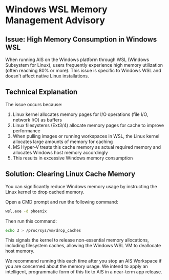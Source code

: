 # Windows WSL Memory Management Advisory

## Issue: High Memory Consumption in Windows WSL

When running AIS on the Windows platform through WSL (Windows Subsystem for Linux), users frequently experience high memory utilization (often reaching 80% or more). This issue is specific to Windows WSL and doesn't affect native Linux installations.

## Technical Explanation

The issue occurs because:

1. Linux kernel allocates memory pages for I/O operations (file I/O, network I/O) as buffers
2. Linux filesystems (Ext3/4) allocate memory pages for cache to improve performance
3. When pulling images or running workspaces in WSL, the Linux kernel allocates large amounts of memory for caching
4. MS Hyper-V treats this cache memory as actual required memory and allocates Windows host memory accordingly
5. This results in excessive Windows memory consumption

## Solution: Clearing Linux Cache Memory

You can significantly reduce Windows memory usage by instructing the Linux kernel to drop cached memory.

Open a CMD prompt and run the following command:
```bash
wsl.exe -d phoenix
```

Then run this command:
```bash
echo 3 > /proc/sys/vm/drop_caches
```
This signals the kernel to release non-essential memory allocations, including filesystem caches, allowing the Windows WSL VM to deallocate host memory.

We recommend running this each time after you stop an AIS Workspace if you are concerned about the memory usage. We intend to apply an intelligent, programmatic form of this fix to AIS in a near-term app release.